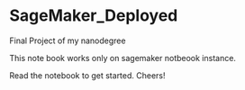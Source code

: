 # SageMaker_Deployed
Final Project of my nanodegree

This note book works only on sagemaker notbeook instance.

Read the notebook to get started.
Cheers!
